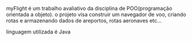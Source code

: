 myFlight é um trabalho avaliativo da disciplina de POO(programação orientada a objeto).
o projeto visa construir um navegador de voo, criando rotas e armazenando dados de areportos, rotas aeronaves etc...

linguagem utilizada é Java
